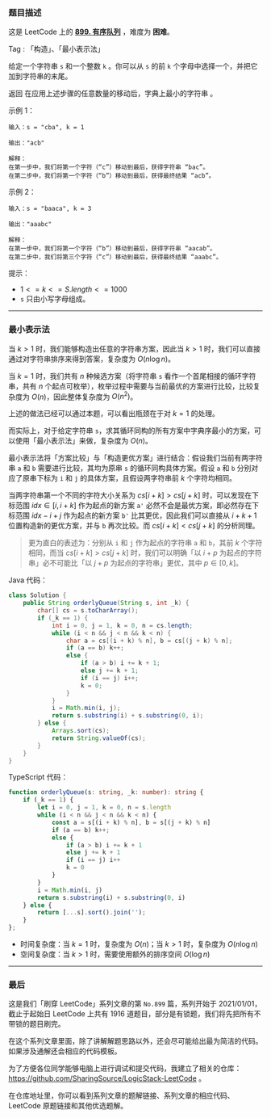 ### 题目描述

这是 LeetCode 上的 **[899. 有序队列](https://leetcode.cn/problems/orderly-queue/solution/by-ac_oier-443m/)** ，难度为 **困难**。

Tag : 「构造」、「最小表示法」



给定一个字符串 `s` 和一个整数 `k` 。你可以从 `s` 的前 `k` 个字母中选择一个，并把它加到字符串的末尾。

返回 在应用上述步骤的任意数量的移动后，字典上最小的字符串 。

示例 1：
```
输入：s = "cba", k = 1

输出："acb"

解释：
在第一步中，我们将第一个字符（“c”）移动到最后，获得字符串 “bac”。
在第二步中，我们将第一个字符（“b”）移动到最后，获得最终结果 “acb”。
```
示例 2：
```
输入：s = "baaca", k = 3

输出："aaabc"

解释：
在第一步中，我们将第一个字符（“b”）移动到最后，获得字符串 “aacab”。
在第二步中，我们将第三个字符（“c”）移动到最后，获得最终结果 “aaabc”。
```

提示：
* $1 <= k <= S.length <= 1000$
* `s` 只由小写字母组成。

---

### 最小表示法

当 $k > 1$ 时，我们能够构造出任意的字符串方案，因此当 $k > 1$ 时，我们可以直接通过对字符串排序来得到答案，复杂度为 $O(n\log{n})$。

当 $k = 1$ 时，我们共有 $n$ 种候选方案（将字符串 `s` 看作一个首尾相接的循环字符串，共有 $n$ 个起点可枚举），枚举过程中需要与当前最优的方案进行比较，比较复杂度为 $O(n)$，因此整体复杂度为 $O(n^2)$。

上述的做法已经可以通过本题，可以看出瓶颈在于对 $k = 1$ 的处理。

而实际上，对于给定字符串 `s`，求其循环同构的所有方案中字典序最小的方案，可以使用「最小表示法」来做，复杂度为 $O(n)$。

最小表示法将「方案比较」与「构造更优方案」进行结合：假设我们当前有两字符串 `a` 和 `b` 需要进行比较，其均为原串 `s` 的循环同构具体方案。假设 `a` 和 `b` 分别对应了原串下标为 `i` 和 `j` 的具体方案，且假设两字符串前 $k$ 个字符均相同。

当两字符串第一个不同的字符大小关系为 $cs[i + k] > cs[j + k]$ 时，可以发现在下标范围 $idx \in [i, i + k]$ 作为起点的新方案 `a'` 必然不会是最优方案，即必然存在下标范围 $idx - i + j$ 作为起点的新方案 `b'` 比其更优，因此我们可以直接从 $i + k + 1$ 位置构造新的更优方案，并与 `b` 再次比较。而 $cs[i + k] < cs[j + k]$ 的分析同理。

> 更为直白的表述为：分别从 `i` 和 `j` 作为起点的字符串 `a` 和 `b`，其前 $k$ 个字符相同，而当 $cs[i + k] > cs[j + k]$ 时，我们可以明确「以 $i + p$ 为起点的字符串」必不可能比「以 $j + p$ 为起点的字符串」更优，其中 $p \in [0, k]$。

Java 代码：
```java
class Solution {
    public String orderlyQueue(String s, int _k) {
        char[] cs = s.toCharArray();
        if (_k == 1) {
            int i = 0, j = 1, k = 0, n = cs.length;
            while (i < n && j < n && k < n) {
                char a = cs[(i + k) % n], b = cs[(j + k) % n];
                if (a == b) k++;
                else {
                    if (a > b) i += k + 1;
                    else j += k + 1;
                    if (i == j) i++;
                    k = 0;
                }
            }
            i = Math.min(i, j);
            return s.substring(i) + s.substring(0, i);
        } else {
            Arrays.sort(cs);
            return String.valueOf(cs);
        }
    }
}
```
TypeScript 代码：
```TypeScript
function orderlyQueue(s: string, _k: number): string {
    if (_k == 1) {
        let i = 0, j = 1, k = 0, n = s.length
        while (i < n && j < n && k < n) {
            const a = s[(i + k) % n], b = s[(j + k) % n]
            if (a == b) k++;
            else {
                if (a > b) i += k + 1
                else j += k + 1
                if (i == j) i++
                k = 0
            }
        }
        i = Math.min(i, j)
        return s.substring(i) + s.substring(0, i)
    } else {
        return [...s].sort().join('');
    }
};
```
* 时间复杂度：当 $k = 1$ 时，复杂度为 $O(n)$；当 $k > 1$ 时，复杂度为 $O(n\log{n})$
* 空间复杂度：当 $k > 1$ 时，需要使用额外的排序空间 $O(\log{n})$

---

### 最后

这是我们「刷穿 LeetCode」系列文章的第 `No.899` 篇，系列开始于 2021/01/01，截止于起始日 LeetCode 上共有 1916 道题目，部分是有锁题，我们将先把所有不带锁的题目刷完。

在这个系列文章里面，除了讲解解题思路以外，还会尽可能给出最为简洁的代码。如果涉及通解还会相应的代码模板。

为了方便各位同学能够电脑上进行调试和提交代码，我建立了相关的仓库：https://github.com/SharingSource/LogicStack-LeetCode 。

在仓库地址里，你可以看到系列文章的题解链接、系列文章的相应代码、LeetCode 原题链接和其他优选题解。

